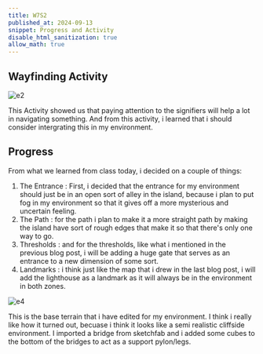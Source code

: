 ```yaml
---
title: W7S2
published_at: 2024-09-13
snippet: Progress and Activity
disable_html_sanitization: true
allow_math: true
---
```


## Wayfinding Activity
![e2](e2.jpg)

This Activity showed us that paying attention to the signifiers will help a lot in navigating something. And from this activity, i learned that i should consider intergrating this in my environment.

## Progress

From what we learned from class today, i decided on a couple of things:

1. The Entrance : First, i decided that the entrance for my environment should just be in an open sort of alley in the island, because i plan to put fog in my environment so that it gives off a more mysterious and uncertain feeling.
2. The Path : for the path i plan to make it a more straight path by making the island have sort of rough edges that make it so that there's only one way to go.
3. Thresholds : and for the thresholds, like what i mentioned in the previous blog post, i will be adding a huge gate that serves as an entrance to a new dimension of some sort.
4. Landmarks : i think just like the map that i drew in the last blog post, i will add the lighthouse as a landmark as it will always be in the environment in both zones.

![e4](e4.png)

This is the base terrain that i have edited for my environment. I think i really like how it turned out, becuase i think it looks like a semi realistic cliffside environment. I imported a bridge from sketchfab and i added some cubes to the bottom of the bridges to act as a support pylon/legs.

